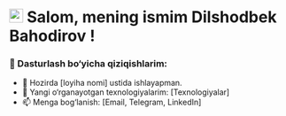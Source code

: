 # <img src="https://media0.giphy.com/media/v1.Y2lkPTc5MGI3NjExcWUwa3locHo0OWdxbnc4ZWhieDUxZXRoYW9tNWo0emRtMTZ4aDRmMSZlcD12MV9pbnRlcm5hbF9naWZfYnlfaWQmY3Q9cw/Q7DQSc23rpWA2Uvgyo/giphy.gif" width="25px"> Salom, mening ismim Dilshodbek Bahodirov !
### 🚀 Dasturlash bo‘yicha qiziqishlarim:
- 🔭 Hozirda [loyiha nomi] ustida ishlayapman.
- 🌱 Yangi o‘rganayotgan texnologiyalarim: [Texnologiyalar]
- 📫 Menga bog‘lanish: [Email, Telegram, LinkedIn]

